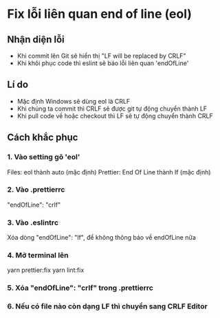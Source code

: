 # Fix lỗi liên quan end of line (eol)

## Nhận diện lỗi

- Khi commit lên Git sẽ hiển thị "LF will be replaced by CRLF"
- Khi khôi phục code thì eslint sẽ báo lỗi liên quan 'endOfLine'

## Lí do

- Mặc định Windows sẽ dùng eol là CRLF
- Khi chúng ta commit thì CRLF sẽ được git tự động chuyển thành LF
- Khi pull code về hoặc checkout thì LF sẽ tự động chuyển thành CRLF

## Cách khắc phục

### 1. Vào setting gõ 'eol'

Files: eol thành auto (mặc định)
Prettier: End Of Line thành lf (mặc định)

### 2. Vào .prettierrc

"endOfLine": "crlf"

### 3. Vào .eslintrc

Xóa dòng "endOfLine": "lf", để không thông báo về endOfLine nữa

### 4. Mở terminal lên

yarn prettier:fix
yarn lint:fix

### 5. Xóa "endOfLine": "crlf" trong .prettierrc

### 6. Nếu có file nào còn dạng LF thì chuyển sang CRLF Editor
